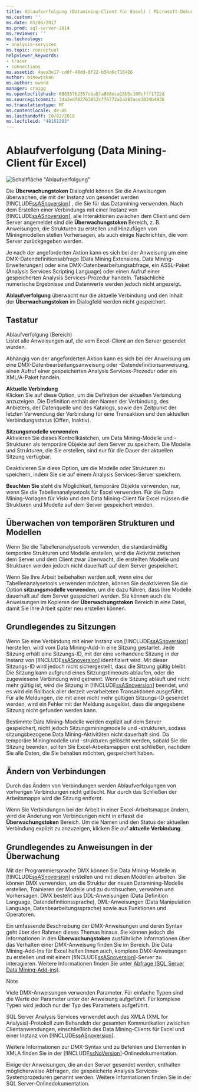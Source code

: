```yaml
---
title: Ablaufverfolgung (Datamining-Client für Excel) | Microsoft-Dokumentation
ms.custom: ''
ms.date: 03/06/2017
ms.prod: sql-server-2014
ms.reviewer: ''
ms.technology:
- analysis-services
ms.topic: conceptual
helpviewer_keywords:
- tracer
- connections
ms.assetid: 4aea3e17-cd0f-48dd-8f22-b54a6c716426
author: minewiskan
ms.author: owend
manager: craigg
ms.openlocfilehash: 688357b2357cba8fa868eca18b5c100cfff1722d
ms.sourcegitcommit: 3da2edf82763852cff6772a1a282ace3034b4936
ms.translationtype: MT
ms.contentlocale: de-DE
ms.lasthandoff: 10/02/2018
ms.locfileid: "48161303"
---
```

# <a name="trace-data-mining-client-for-excel"></a>Ablaufverfolgung (Data Mining-Client für Excel)
  ![Schaltfläche "Ablaufverfolgung"](media/misc-trace.gif "Schaltfläche \"Ablaufverfolgung\"")  
  
 Die **Überwachungstoken** Dialogfeld können Sie die Anweisungen überwachen, die mit der Instanz von gesendet werden [!INCLUDE[ssASnoversion](../includes/ssasnoversion-md.md)] , die Sie für das Datamining verwenden. Nach dem Erstellen einer Verbindungs mit einer Instanz von [!INCLUDE[ssASnoversion](../includes/ssasnoversion-md.md)], alle Interaktionen zwischen dem Client und dem Server angemeldet sind die **Überwachungstoken** Bereich, z. B. Anweisungen, die Strukturen zu erstellen und Hinzufügen von Miningmodellen stellen Vorhersagen, als auch einige Nachrichten, die vom Server zurückgegeben werden.  
  
 Je nach der angeforderten Aktion kann es sich bei der Anweisung um eine DMX-Datendefinitionsabfrage (Data Mining Extensions, Data Mining-Erweiterungen) oder eine DMX-Datenbearbeitungsabfrage, ein ASSL-Paket (Analysis Services Scripting Language) oder einen Aufruf einer gespeicherten Analysis Services-Prozedur handeln. Tatsächliche numerische Ergebnisse und Datenwerte werden jedoch nicht angezeigt.  
  
 **Ablaufverfolgung** überwacht nur die aktuelle Verbindung und den Inhalt der **Überwachungstoken** im Dialogfeld werden nicht gespeichert.  
  
## <a name="options"></a>Tastatur  
 Ablaufverfolgung (Bereich)  
 Listet alle Anweisungen auf, die vom Excel-Client an den Server gesendet wurden.  
  
 Abhängig von der angeforderten Aktion kann es sich bei der Anweisung um eine DMX-Datenbearbeitungsanweisung oder -Datendefinitionsanweisung, einen Aufruf einer gespeicherten Analysis Services-Prozedur oder ein XML/A-Paket handeln.  
  
 **Aktuelle Verbindung**  
 Klicken Sie auf diese Option, um die Definition der aktuellen Verbindung anzuzeigen. Die Definition enthält den Namen der Verbindung, des Anbieters, der Datenquelle und des Katalogs, sowie den Zeitpunkt der letzten Verwendung der Verbindung für eine Transaktion und den aktuellen Verbindungsstatus (Offen, Inaktiv).  
  
 **Sitzungsmodelle verwenden**  
 Aktivieren Sie dieses Kontrollkästchen, um Data Mining-Modelle und -Strukturen als temporäre Objekte auf dem Server zu speichern. Die Modelle und Strukturen, die Sie erstellen, sind nur für die Dauer der aktuellen Sitzung verfügbar.  
  
 Deaktivieren Sie diese Option, um die Modelle oder Strukturen zu speichern, indem Sie sie auf einem Analysis Services-Server speichern.  
  
 **Beachten Sie** steht die Möglichkeit, temporäre Objekte verwenden, nur, wenn Sie die Tabellenanalysetools für Excel verwenden. Für die Data Mining-Vorlagen für Visio und den Data Mining-Client für Excel müssen die Strukturen und Modelle auf dem Server gespeichert werden.  
  
## <a name="tracing-temporary-structures-and-models"></a>Überwachen von temporären Strukturen und Modellen  
 Wenn Sie die Tabellenanalysetools verwenden, die standardmäßig temporäre Strukturen und Modelle erstellen, wird die Aktivität zwischen dem Server und dem Client zwar überwacht, die erstellten Modelle und Strukturen werden jedoch nicht dauerhaft auf dem Server gespeichert.  
  
 Wenn Sie Ihre Arbeit beibehalten werden soll, wenn eine der Tabellenanalysetools verwenden möchten, können Sie deaktivieren Sie die Option **sitzungsmodelle verwenden**, um die dazu führen, dass Ihre Modelle dauerhaft auf dem Server gespeichert werden. Sie können auch die Anweisungen im Kopieren der **Überwachungstoken** Bereich in eine Datei, damit Sie Ihre Arbeit später neu erstellen können.  
  
## <a name="understanding-sessions"></a>Grundlegendes zu Sitzungen  
 Wenn Sie eine Verbindung mit einer Instanz von [!INCLUDE[ssASnoversion](../includes/ssasnoversion-md.md)] herstellen, wird vom Data Mining-Add-In eine Sitzung gestartet. Jede Sitzung erhält eine Sitzungs-ID, mit der eine vorhandene Sitzung in der Instanz von [!INCLUDE[ssASnoversion](../includes/ssasnoversion-md.md)] identifiziert wird. Mit dieser Sitzungs-ID wird jedoch nicht sichergestellt, dass die Sitzung gültig bleibt. Die Sitzung kann aufgrund eines Sitzungstimeouts ablaufen, oder die zugewiesene Verbindung wird getrennt. Wenn die Sitzung abläuft und nicht mehr gültig ist, wird die Sitzung in [!INCLUDE[ssASnoversion](../includes/ssasnoversion-md.md)] beendet, und es wird ein Rollback aller derzeit verarbeiteten Transaktionen ausgeführt. Für alle Meldungen, die mit einer nicht mehr gültigen Sitzungs-ID gesendet werden, wird ein Fehler mit der Meldung ausgelöst, dass die angegebene Sitzung nicht gefunden werden kann.  
  
 Bestimmte Data Mining-Modelle werden explizit auf dem Server gespeichert, nicht jedoch Sitzungsminingmodelle und -strukturen, sodass sitzungsbezogene Data Mining-Aktivitäten nicht dauerhaft sind. Da temporäre Miningmodelle und -strukturen gelöscht werden, sobald Sie die Sitzung beenden, sollten Sie Excel-Arbeitsmappen erst schließen, nachdem Sie alle Daten, die Sie behalten möchten, gespeichert haben.  
  
## <a name="changing-connections"></a>Ändern von Verbindungen  
 Durch das Ändern von Verbindungen werden Ablaufverfolgungen von vorherigen Verbindungen nicht gelöscht. Nur durch das Schließen der Arbeitsmappe wird die Sitzung entfernt.  
  
 Wenn Sie Verbindungen bei der Arbeit in einer Excel-Arbeitsmappe ändern, wird die Änderung von Verbindungen nicht in erfasst die **Überwachungstoken** Bereich. Um die Namen und den Status der aktuellen Verbindung explizit zu anzuzeigen, klicken Sie auf **aktuelle Verbindung**.  
  
## <a name="understanding-statements-in-the-tracer"></a>Grundlegendes zu Anweisungen in der Überwachung  
 Mit der Programmiersprache DMX können Sie Data Mining-Modelle in [!INCLUDE[ssASnoversion](../includes/ssasnoversion-md.md)] erstellen und mit diesen Modellen arbeiten. Sie können DMX verwenden, um die Struktur der neuen Datamining-Modelle erstellen, Trainieren der Modelle und zu durchsuchen, verwalten und Vorhersagen. DMX besteht aus DDL-Anweisungen (Data Definition Language, Datendefinitionssprache), DML-Anweisungen (Data Manipulation Language, Datenbearbeitungssprache) sowie aus Funktionen und Operatoren.  
  
 Ein umfassende Beschreibung der DMX-Anweisungen und deren Syntax geht über den Rahmen dieses Themas hinaus. Sie können jedoch die Informationen in den **Überwachungstoken** ausführliche Informationen über das Verhalten einer DMX-Anweisung finden Sie im Bereich. Die Data Mining-Add-Ins für Excel helfen Ihnen auch, komplexe DMX-Anweisungen zu erstellen und mit einem [!INCLUDE[ssASnoversion](../includes/ssasnoversion-md.md)]-Server zu interagieren. Weitere Informationen finden Sie unter [Abfrage &#40;SQL Server Data Mining-Add-ins&#41;](query-sql-server-data-mining-add-ins.md).  
  
> [!NOTE]  
>  Viele DMX-Anweisungen verwenden Parameter. Für einfache Typen sind die Werte der Parameter unter der Anweisung aufgeführt. Für komplexe Typen wird jedoch nur der Typ des Parameters aufgeführt.  
  
 SQL Server Analysis Services verwendet auch das XMLA (XML for Analysis)-Protokoll zum Behandeln der gesamten Kommunikation zwischen Clientanwendungen, einschließlich des Data Mining-Clients für Excel und einer Instanz von [!INCLUDE[ssASnoversion](../includes/ssasnoversion-md.md)].  
  
 Weitere Informationen zur DMX-Syntax und zu Befehlen und Elementen in XMLA finden Sie in der [!INCLUDE[ssNoVersion](../includes/ssnoversion-md.md)]-Onlinedokumentation.  
  
 Einige der Anweisungen, die an den Server gesendet werden, enthalten möglicherweise Abfragen, die gespeicherte Analysis Services-Systemprozeduren genannt werden. Weitere Informationen finden Sie in der SQL Server-Onlinedokumentation.  
  
  
